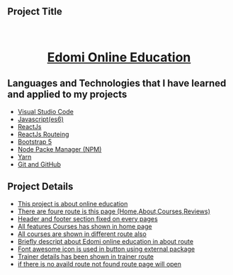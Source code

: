 <!-- PROJECT Title -->

## Project Title

<br />
  <h1 align="center"><a target="_blank" href="https://edomi-education-rakibtweets.netlify.app/">Edomi Online Education</a></h1>

  <!-- Languages and Technologies -->

## Languages and Technologies that I have learned and applied to my projects

- [Visual Studio Code](#visula-studio-code)
- [Javascript(es6)](#js-es6)
- [ReactJs](#ReactJs)
- [ReactJs Routeing](#ReactJs)
- [Bootstrap 5](#bootstrap5)
- [Node Packe Manager (NPM)](#npm)
- [Yarn](#yarn)
- [Git and GitHub](#git)

## Project Details

- [This project is about online education](#threeColumn)
- [There are foure route is this page (Home,About,Courses,Reviews)](#react-router)
- [Header and footer section fixed on every pages](#header-footer)
- [All features Courses has shown in home page](#features)
- [All courses are shown in different route also](#different-route)
- [Briefly descript about Edomi online education in about route](#platform-details)
- [Font awesome icon is used in button using external package](#font-awesome)
- [Trainer details has been shown in trainer route](#trainer-details)
- [if there is no availd route not found route page will open](#NotFout-route)
